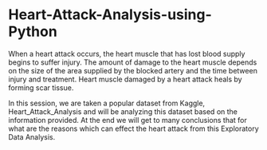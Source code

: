 # Heart-Attack-Analysis-using-Python
When a heart attack occurs, the heart muscle that has lost blood supply begins to suffer injury. The amount of damage to the heart muscle depends on the size of the area supplied by the blocked artery and the time between injury and treatment. Heart muscle damaged by a heart attack heals by forming scar tissue.

In this session, we are taken a popular dataset from Kaggle, Heart_Attack_Analysis and will be analyzing this dataset based on the information provided. At the end we will get to many conclusions that for what are the reasons which can effect the heart attack from this Exploratory Data Analysis.
